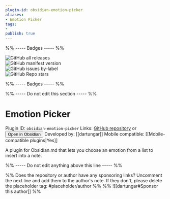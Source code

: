 ```yaml
---
plugin-id: obsidian-emotion-picker
aliases:
- Emotion Picker
tags: 
- 
publish: true
---
```


%% ----- Badges ----- %%

![GitHub all releases](https://img.shields.io/github/downloads/dartungar/obsidian-emotion-picker/total?color=573E7A&logo=github&style=for-the-badge)   
![GitHub manifest version](https://img.shields.io/github/manifest-json/v/dartungar/obsidian-emotion-picker?color=573E7A&logo=github&style=for-the-badge)   
![GitHub issues by-label](https://img.shields.io/github/issues/dartungar/obsidian-emotion-picker/help%20wanted?color=573E7A&logo=github&style=for-the-badge)   
![GitHub Repo stars](https://img.shields.io/github/stars/dartungar/obsidian-emotion-picker?color=573E7A&logo=github&style=for-the-badge)

%% ----- Badges ----- %%

%% ----- Do not edit this section ----- %%

# Emotion Picker

Plugin ID: `obsidian-emotion-picker`
Links: [GitHub repository](https://github.com/dartungar/obsidian-emotion-picker) or [<button id=HH>Open in Obsidian</button>](obsidian://goto-plugin?id=obsidian-emotion-picker)
Developed by: [[dartungar]]
Mobile compatible: [[Mobile-compatible plugins|Yes]]

A plugin for Obsidian.md that lets you choose an emotion from a list to insert into a note.

%% ----- Do not edit anything above this line ----- %% 

%% Does the repository or author have any sponsoring links? Uncomment the next line and add them to the author's note. If they don't, please delete the placeholder tag: #placeholder/author %%
%% ![[dartungar#Sponsor this author]] %%
